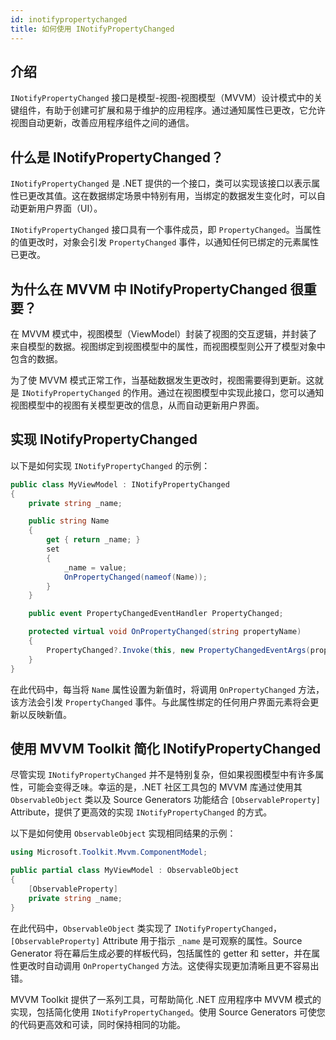 ```yaml
---
id: inotifypropertychanged
title: 如何使用 INotifyPropertyChanged
---
```


## 介绍
`INotifyPropertyChanged` 接口是模型-视图-视图模型（MVVM）设计模式中的关键组件，有助于创建可扩展和易于维护的应用程序。通过通知属性已更改，它允许视图自动更新，改善应用程序组件之间的通信。

## 什么是 INotifyPropertyChanged？

`INotifyPropertyChanged` 是 .NET 提供的一个接口，类可以实现该接口以表示属性已更改其值。这在数据绑定场景中特别有用，当绑定的数据发生变化时，可以自动更新用户界面（UI）。

`INotifyPropertyChanged` 接口具有一个事件成员，即 `PropertyChanged`。当属性的值更改时，对象会引发 `PropertyChanged` 事件，以通知任何已绑定的元素属性已更改。

## 为什么在 MVVM 中 INotifyPropertyChanged 很重要？
在 MVVM 模式中，视图模型（ViewModel）封装了视图的交互逻辑，并封装了来自模型的数据。视图绑定到视图模型中的属性，而视图模型则公开了模型对象中包含的数据。

为了使 MVVM 模式正常工作，当基础数据发生更改时，视图需要得到更新。这就是 `INotifyPropertyChanged` 的作用。通过在视图模型中实现此接口，您可以通知视图模型中的视图有关模型更改的信息，从而自动更新用户界面。

## 实现 INotifyPropertyChanged
以下是如何实现 `INotifyPropertyChanged` 的示例：

```csharp
public class MyViewModel : INotifyPropertyChanged
{
    private string _name;

    public string Name
    {
        get { return _name; }
        set
        {
            _name = value;
            OnPropertyChanged(nameof(Name));
        }
    }

    public event PropertyChangedEventHandler PropertyChanged;

    protected virtual void OnPropertyChanged(string propertyName)
    {
        PropertyChanged?.Invoke(this, new PropertyChangedEventArgs(propertyName));
    }
}
```

在此代码中，每当将 `Name` 属性设置为新值时，将调用 `OnPropertyChanged` 方法，该方法会引发 `PropertyChanged` 事件。与此属性绑定的任何用户界面元素将会更新以反映新值。

## 使用 MVVM Toolkit 简化 INotifyPropertyChanged
尽管实现 `INotifyPropertyChanged` 并不是特别复杂，但如果视图模型中有许多属性，可能会变得乏味。幸运的是，.NET 社区工具包的 MVVM 库通过使用其 `ObservableObject` 类以及 Source Generators 功能结合 `[ObservableProperty]` Attribute，提供了更高效的实现 `INotifyPropertyChanged` 的方式。

以下是如何使用 `ObservableObject` 实现相同结果的示例：

```csharp
using Microsoft.Toolkit.Mvvm.ComponentModel;

public partial class MyViewModel : ObservableObject
{
    [ObservableProperty]
    private string _name;
}
```

在此代码中，`ObservableObject` 类实现了 `INotifyPropertyChanged`，`[ObservableProperty]` Attribute 用于指示 `_name` 是可观察的属性。Source Generator 将在幕后生成必要的样板代码，包括属性的 getter 和 setter，并在属性更改时自动调用 `OnPropertyChanged` 方法。这使得实现更加清晰且更不容易出错。

MVVM Toolkit 提供了一系列工具，可帮助简化 .NET 应用程序中 MVVM 模式的实现，包括简化使用 `INotifyPropertyChanged`。使用 Source Generators 可使您的代码更高效和可读，同时保持相同的功能。

